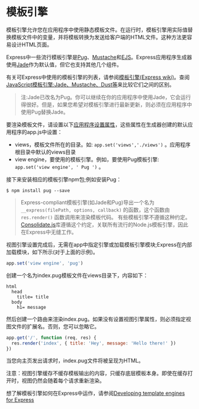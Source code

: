 ﻿# 模板引擎

模板引擎允许您在应用程序中使用静态模板文件。在运行时，模板引擎用实际值替换模板文件中的变量，并将模板转换为发送给客户端的HTML文件。这种方法更容易设计HTML页面。

Express中一些流行模板引擎是[Pug](https://pugjs.org/api/getting-started.html)、[Mustache](https://www.npmjs.com/package/mustache)和[EJS](https://www.npmjs.com/package/ejs)。Express应用程序生成器使用[Jade](https://www.npmjs.com/package/jade)作为默认值，但它也支持其他几个组件。

有关可Express中使用的模板引擎的列表，请参阅[模板引擎(Express wiki)](https://github.com/expressjs/express/wiki#template-engines)。查阅[JavaScript模板引擎:Jade、Mustache、Dust等](https://strongloop.com/strongblog/compare-javascript-templates-jade-mustache-dust/)来比较它们之间的区别。

> 注:Jade已改名为Pug。你可以继续在你的应用程序中使用Jade，它会运行得很好。但是，如果您希望对模板引擎进行最新更新，则必须在应用程序中使用Pug替换Jade。

要渲染模板文件，请设置以下[应用程序设置属性](http://expressjs.com/en/4x/api.html#app.set)，这些属性在生成器创建的默认应用程序的app.js中设置：

  - views，模板文件所在的目录。如: `app.set('views','./views')` 。应用程序根目录中默认的views目录
  - view engine，要使用的模板引擎。例如，要使用Pug模板引擎: `app.set('view engine', ' Pug ')` 。

接下来安装相应的模板引擎npm包;例如安装Pug：

```
$ npm install pug --save
```

> Express-compliant模板引擎(如Jade和Pug)导出一个名为 `__express(filePath, options, callback)` 的函数，这个函数由 `res.render()` 函数调用来渲染模板代码。
> 有些模板引擎不遵循这种约定。[Consolidate.js](https://www.npmjs.com/package/consolidate)库遵循这个约定，关联所有流行的Node.js模板引擎，因此在Express中无缝工作。

视图引擎设置完成后，无需在app中指定引擎或加载模板引擎模块;Express在内部加载模块，如下所示(对于上面的示例)。

```javascript
app.set('view engine', 'pug')
```

创建一个名为index.pug模板文件在views目录下，内容如下：

```
html
  head
    title= title
  body
    h1= message
```

然后创建一个路由来渲染index.pug。如果没有设置视图引擎属性，则必须指定视图文件的扩展名。否则，您可以忽略它。

```javascript
app.get('/', function (req, res) {
  res.render('index', { title: 'Hey', message: 'Hello there!' })
})
```

当您向主页发出请求时，index.pug文件将被呈现为HTML。

注意：视图引擎缓存不缓存模板输出的内容，只缓存底层模板本身。即使在缓存打开时，视图仍然会随着每个请求重新渲染。

想了解模板引擎如何在Express中运作，请参阅[Developing template engines for Express](http://expressjs.com/en/advanced/developing-template-engines.html)